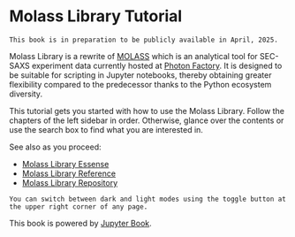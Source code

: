 # Molass Library Tutorial

```{warning}
This book is in preparation to be publicly available in April, 2025.
```

Molass Library is a rewrite of [MOLASS](https://www.jstage.jst.go.jp/article/biophysico/20/1/20_e200001/_article) which is an analytical tool for SEC-SAXS experiment data currently hosted at [Photon Factory](https://pfwww.kek.jp/saxs/MOLASS.html). It is designed to be suitable for scripting in Jupyter notebooks, thereby obtaining greater flexibility compared to the predecessor thanks to the Python ecosystem diversity.

This tutorial gets you started with how to use the Molass Library. Follow the chapters of the left sidebar in order. Otherwise, glance over the contents or use the search box to find what you are interested in.

See also as you proceed:

* [Molass Library Essense](https://freesemt.github.io/molass-essense/)
* [Molass Library Reference](https://freesemt.github.io/molass-library/)
* [Molass Library Repository](https://github.com/freesemt/molass-library)

```{tip}
You can switch between dark and light modes using the toggle button at the upper right corner of any page.
```

This book is powered by [Jupyter Book](https://jupyterbook.org).
